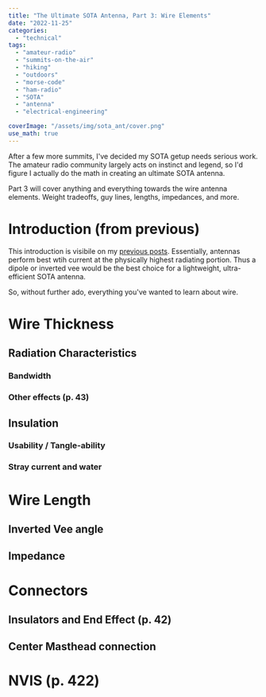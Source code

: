 ```yaml
---
title: "The Ultimate SOTA Antenna, Part 3: Wire Elements"
date: "2022-11-25"
categories:
  - "technical"
tags:
  - "amateur-radio"
  - "summits-on-the-air"
  - "hiking"
  - "outdoors"
  - "morse-code"
  - "ham-radio"
  - "SOTA"
  - "antenna"
  - "electrical-engineering"

coverImage: "/assets/img/sota_ant/cover.png"
use_math: true
---
```


After a few more summits, I've decided my SOTA getup needs serious work. The amateur radio community largely acts on instinct and legend, so I'd figure I actually do the math in creating an ultimate SOTA antenna.

Part 3 will cover anything and everything towards the wire antenna elements. Weight tradeoffs, guy lines, lengths, impedances, and more.

# Introduction (from previous)

This introduction is visibile on my [previous posts](https://www.n2wu.com/2022-11-13-ultimate-sota-part-1/). Essentially, antennas perform best wtih current at the physically highest radiating portion. Thus a dipole or inverted vee would be the best choice for a lightweight, ultra-efficient SOTA antenna.

So, without further ado, everything you've wanted to learn about wire.

# Wire Thickness 

## Radiation Characteristics

### Bandwidth

### Other effects (p. 43)

## Insulation

### Usability / Tangle-ability

### Stray current and water

# Wire Length

## Inverted Vee angle

## Impedance

# Connectors

## Insulators and End Effect (p. 42)

## Center Masthead connection

# NVIS (p. 422)